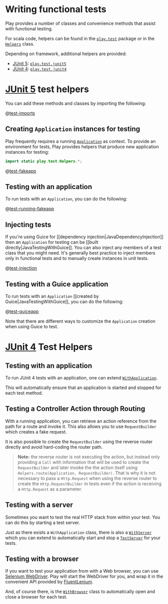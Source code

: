 <!--- Copyright (C) from 2022 The Play Framework Contributors <https://github.com/playframework>, 2011-2021 Lightbend Inc. <https://www.lightbend.com> -->

# Writing functional tests

Play provides a number of classes and convenience methods that assist with functional testing. 

For scala code, helpers can be found in the [`play.test`](api/java/play/test/package-summary.html) package or in the [`Helpers`](api/java/play/test/Helpers.html) class.

Depending on framework, additional helpers are provided:

- [JUnit 5](https://junit.org/junit5/): [`play.test.junit5`](api/java/play/test/junit5/package-summary.html)
- [JUnit 4](https://junit.org/junit4/): [`play.test.junit4`](api/java/play/test/junit4/package-summary.html)

# [JUnit 5](https://junit.org/junit5/) test helpers

You can add these methods and classes by importing the following:

@[test-imports](code/javaguide/test/junit5/FakeApplicationTest.java)

## Creating `Application` instances for testing

Play frequently requires a running [`Application`](api/java/play/Application.html) as context. To provide an environment for tests, Play provides helpers that produce new application instances for testing:

```java
import static play.test.Helpers.*;
```

@[test-fakeapp](code/javaguide/test/junit5/FakeApplicationTest.java)

## Testing with an application

To run tests with an `Application`, you can do the following:

@[test-running-fakeapp](code/javaguide/test/junit5/FakeApplicationTest.java)

## Injecting tests

If you're using Guice for [[dependency injection|JavaDependencyInjection]] then an `Application` for testing can be [[built directly|JavaTestingWithGuice]]. You can also inject any members of a test class that you might need. It's generally best practice to inject members only in functional tests and to manually create instances in unit tests.

@[test-injection](code/javaguide/test/junit5/InjectionTest.java)

## Testing with a Guice application

To run tests with an `Application` [[created by Guice|JavaTestingWithGuice]], you can do the following:

@[test-guiceapp](code/javaguide/test/junit5/guice/JavaGuiceApplicationBuilderTest.java)

Note that there are different ways to customize the `Application` creation when using Guice to test.

# [JUnit 4](https://junit.org/junit4/) Test Helpers

## Testing with an application

To run JUnit 4 tests with an application, one can extend [`WithApplication`](api/java/play/test/junit4/WithApplication.html).

This will automatically ensure that an application is started and stopped for each test method.

## Testing a Controller Action through Routing

With a running application, you can retrieve an action reference from the path for a route and invoke it. This also allows you to use `RequestBuilder` which creates a fake request.

It is also possible to create the `RequestBuilder` using the reverse router directly and avoid hard-coding the router path.

> **Note:** the reverse router is not executing the action, but instead only providing a `Call` with information that will be used to create the `RequestBuilder` and later invoke the the action itself using `Helpers.route(Application, RequestBuilder)`. That is why it is not necessary to pass a `Http.Request` when using the reverse router to create the `Http.RequestBuilder` in tests even if the action is receiving a `Http.Request` as a parameter.

## Testing with a server

Sometimes you want to test the real HTTP stack from within your test. You can do this by starting a test server.

Just as there exists a `WithApplication` class, there is also a [`WithServer`](api/java/play/test/junit4/WithBrowser.html) which you can extend to automatically start and stop a [`TestServer`](api/java/play/test/TestServer.html) for your tests.

## Testing with a browser

If you want to test your application from with a Web browser, you can use [Selenium WebDriver](https://github.com/seleniumhq/selenium). Play will start the WebDriver for you, and wrap it in the convenient API provided by [FluentLenium](https://github.com/FluentLenium/FluentLenium).

And, of course there, is the [`WithBrowser`](api/java/play/test/junit4/WithBrowser.html) class to automatically open and close a browser for each test.